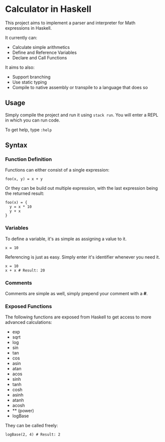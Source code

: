# Calculator in Haskell

This project aims to implement a parser and interpreter for Math expressions in Haskell.

It currently can:
  - Calculate simple arithmetics
  - Define and Reference Variables
  - Declare and Call Functions

It aims to also:
  - Support branching
  - Use static typing
  - Compile to native assembly or transpile to a language that does so

## Usage

Simply compile the project and run it using `stack run`. You will enter a REPL in which you can run code.

To get help, type `:help`

## Syntax

### Function Definition

Functions can either consist of a single expression:
```
foo(x, y) = x + y
```

Or they can be build out multiple expression, with the last expression being the returned result:
```
foo(x) = {
  y = x * 10
  y + x
}
```

### Variables

To define a variable, it's as simple as assigning a value to it.
```
x = 10
```

Referencing is just as easy. Simply enter it's identifier whenever you need it.
```
x = 10
x + x # Result: 20
```

### Comments 

Comments are simple as well, simply prepend your comment with a **#**.

### Exposed Functions

The following functions are exposed from Haskell to get access to more advanced calculations:
  - exp
  - sqrt
  - log
  - sin
  - tan
  - cos
  - asin
  - atan
  - acos
  - sinh
  - tanh
  - cosh
  - asinh
  - atanh
  - acosh
  - ** (power)
  - logBase

  They can be called freely:
  ```
  logBase(2, 4) # Result: 2
  ```

